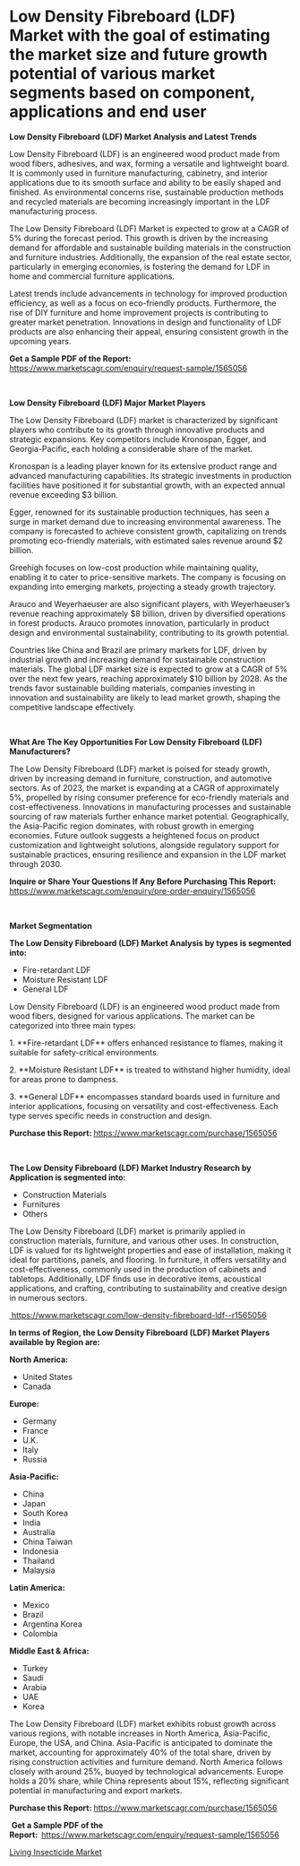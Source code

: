 <p><h1>Low Density Fibreboard (LDF) Market with the goal of estimating the market size and future growth potential of various market segments based on component, applications and end user</h1></p><p><strong>Low Density Fibreboard (LDF) Market Analysis and Latest Trends</strong></p>
<p><p>Low Density Fibreboard (LDF) is an engineered wood product made from wood fibers, adhesives, and wax, forming a versatile and lightweight board. It is commonly used in furniture manufacturing, cabinetry, and interior applications due to its smooth surface and ability to be easily shaped and finished. As environmental concerns rise, sustainable production methods and recycled materials are becoming increasingly important in the LDF manufacturing process.</p><p>The Low Density Fibreboard (LDF) Market is expected to grow at a CAGR of 5% during the forecast period. This growth is driven by the increasing demand for affordable and sustainable building materials in the construction and furniture industries. Additionally, the expansion of the real estate sector, particularly in emerging economies, is fostering the demand for LDF in home and commercial furniture applications. </p><p>Latest trends include advancements in technology for improved production efficiency, as well as a focus on eco-friendly products. Furthermore, the rise of DIY furniture and home improvement projects is contributing to greater market penetration. Innovations in design and functionality of LDF products are also enhancing their appeal, ensuring consistent growth in the upcoming years.</p></p>
<p><strong>Get a Sample PDF of the Report:&nbsp;</strong> <a href="https://www.marketscagr.com/enquiry/request-sample/1565056?utm_campaign=2446&utm_medium=2&utm_source=Github&utm_content=ia&utm_term=15022025&utm_id=low-density-fibreboard-ldf">https://www.marketscagr.com/enquiry/request-sample/1565056</a></p>
<p>&nbsp;</p>
<p><strong>Low Density Fibreboard (LDF) Major Market Players</strong></p>
<p><p>The Low Density Fibreboard (LDF) market is characterized by significant players who contribute to its growth through innovative products and strategic expansions. Key competitors include Kronospan, Egger, and Georgia-Pacific, each holding a considerable share of the market.</p><p>Kronospan is a leading player known for its extensive product range and advanced manufacturing capabilities. Its strategic investments in production facilities have positioned it for substantial growth, with an expected annual revenue exceeding $3 billion.</p><p>Egger, renowned for its sustainable production techniques, has seen a surge in market demand due to increasing environmental awareness. The company is forecasted to achieve consistent growth, capitalizing on trends promoting eco-friendly materials, with estimated sales revenue around $2 billion.</p><p>Greehigh focuses on low-cost production while maintaining quality, enabling it to cater to price-sensitive markets. The company is focusing on expanding into emerging markets, projecting a steady growth trajectory.</p><p>Arauco and Weyerhaeuser are also significant players, with Weyerhaeuser’s revenue reaching approximately $8 billion, driven by diversified operations in forest products. Arauco promotes innovation, particularly in product design and environmental sustainability, contributing to its growth potential.</p><p>Countries like China and Brazil are primary markets for LDF, driven by industrial growth and increasing demand for sustainable construction materials. The global LDF market size is expected to grow at a CAGR of 5% over the next few years, reaching approximately $10 billion by 2028. As the trends favor sustainable building materials, companies investing in innovation and sustainability are likely to lead market growth, shaping the competitive landscape effectively.</p></p>
<p>&nbsp;</p>
<p><strong>What Are The Key Opportunities For Low Density Fibreboard (LDF) Manufacturers?</strong></p>
<p><p>The Low Density Fibreboard (LDF) market is poised for steady growth, driven by increasing demand in furniture, construction, and automotive sectors. As of 2023, the market is expanding at a CAGR of approximately 5%, propelled by rising consumer preference for eco-friendly materials and cost-effectiveness. Innovations in manufacturing processes and sustainable sourcing of raw materials further enhance market potential. Geographically, the Asia-Pacific region dominates, with robust growth in emerging economies. Future outlook suggests a heightened focus on product customization and lightweight solutions, alongside regulatory support for sustainable practices, ensuring resilience and expansion in the LDF market through 2030.</p></p>
<p><strong>Inquire or Share Your Questions If Any Before Purchasing This Report:</strong> <a href="https://www.marketscagr.com/enquiry/pre-order-enquiry/1565056?utm_campaign=2446&utm_medium=2&utm_source=Github&utm_content=ia&utm_term=15022025&utm_id=low-density-fibreboard-ldf">https://www.marketscagr.com/enquiry/pre-order-enquiry/1565056</a></p>
<p>&nbsp;</p>
<p><strong>Market Segmentation</strong></p>
<p><strong>The Low Density Fibreboard (LDF) Market Analysis by types is segmented into:</strong></p>
<p><ul><li>Fire-retardant LDF</li><li>Moisture Resistant LDF</li><li>General LDF</li></ul></p>
<p><p>Low Density Fibreboard (LDF) is an engineered wood product made from wood fibers, designed for various applications. The market can be categorized into three main types: </p><p>1. **Fire-retardant LDF** offers enhanced resistance to flames, making it suitable for safety-critical environments.</p><p>2. **Moisture Resistant LDF** is treated to withstand higher humidity, ideal for areas prone to dampness.</p><p>3. **General LDF** encompasses standard boards used in furniture and interior applications, focusing on versatility and cost-effectiveness. Each type serves specific needs in construction and design.</p></p>
<p><strong>Purchase this Report:&nbsp;</strong><a href="https://www.marketscagr.com/purchase/1565056?utm_campaign=2446&utm_medium=2&utm_source=Github&utm_content=ia&utm_term=15022025&utm_id=low-density-fibreboard-ldf">https://www.marketscagr.com/purchase/1565056</a></p>
<p>&nbsp;</p>
<p><strong>The Low Density Fibreboard (LDF) Market Industry Research by Application is segmented into:</strong></p>
<p><ul><li>Construction Materials</li><li>Furnitures</li><li>Others</li></ul></p>
<p><p>The Low Density Fibreboard (LDF) market is primarily applied in construction materials, furniture, and various other uses. In construction, LDF is valued for its lightweight properties and ease of installation, making it ideal for partitions, panels, and flooring. In furniture, it offers versatility and cost-effectiveness, commonly used in the production of cabinets and tabletops. Additionally, LDF finds use in decorative items, acoustical applications, and crafting, contributing to sustainability and creative design in numerous sectors.</p></p>
<p><a href="https://www.marketscagr.com/low-density-fibreboard-ldf--r1565056?utm_campaign=2446&utm_medium=2&utm_source=Github&utm_content=ia&utm_term=15022025&utm_id=low-density-fibreboard-ldf">&nbsp;https://www.marketscagr.com/low-density-fibreboard-ldf--r1565056</a></p>
<p><strong>In terms of Region, the Low Density Fibreboard (LDF) Market Players available by Region are:</strong></p>
<p>
    <p> <strong> North America: </strong>
        <ul>
            <li>United States</li>
            <li>Canada</li>
        </ul>
        </p> 
    <p> <strong> Europe: </strong>
        <ul>
            <li>Germany</li>
            <li>France</li>
            <li>U.K.</li>
            <li>Italy</li>
            <li>Russia</li>
        </ul>
        </p> 
    <p> <strong> Asia-Pacific: </strong>
        <ul>
            <li>China</li>
            <li>Japan</li>
            <li>South Korea</li>
            <li>India</li>
            <li>Australia</li>
            <li>China Taiwan</li>
            <li>Indonesia</li>
            <li>Thailand</li>
            <li>Malaysia</li>
        </ul>
        </p> 
    <p> <strong> Latin America: </strong>
        <ul>
            <li>Mexico</li>
            <li>Brazil</li>
            <li>Argentina Korea</li>
            <li>Colombia</li>
        </ul>
        </p> 
    <p> <strong> Middle East & Africa: </strong>
        <ul>
            <li>Turkey</li>
            <li>Saudi</li>
            <li>Arabia</li>
            <li>UAE</li>
            <li>Korea</li>
        </ul>
    </p>
    </p>
<p><p>The Low Density Fibreboard (LDF) market exhibits robust growth across various regions, with notable increases in North America, Asia-Pacific, Europe, the USA, and China. Asia-Pacific is anticipated to dominate the market, accounting for approximately 40% of the total share, driven by rising construction activities and furniture demand. North America follows closely with around 25%, buoyed by technological advancements. Europe holds a 20% share, while China represents about 15%, reflecting significant potential in manufacturing and export markets.</p></p>
<p><strong>Purchase this Report: </strong><a href="https://www.marketscagr.com/purchase/1565056?utm_campaign=2446&utm_medium=2&utm_source=Github&utm_content=ia&utm_term=15022025&utm_id=low-density-fibreboard-ldf">https://www.marketscagr.com/purchase/1565056</a></p>
<p>&nbsp;<strong>Get a Sample PDF of the Report:&nbsp;&nbsp;</strong><a href="https://www.marketscagr.com/enquiry/request-sample/1565056?utm_campaign=2446&utm_medium=2&utm_source=Github&utm_content=ia&utm_term=15022025&utm_id=low-density-fibreboard-ldf">https://www.marketscagr.com/enquiry/request-sample/1565056</a></p>
<p><strong></strong></p>
<p><p><a href="https://github.com/rabiumofer/Market-Research-Report-List-1/blob/main/living-insecticide-market.md?utm_campaign=2446&utm_medium=2&utm_source=Github&utm_content=ia&utm_term=15022025&utm_id=low-density-fibreboard-ldf">Living Insecticide Market</a></p></p>